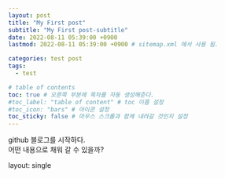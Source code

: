 ```yaml
---
layout: post
title: "My First post"
subtitle: "My First post-subtitle"
date: 2022-08-11 05:39:00 +0900
lastmod: 2022-08-11 05:39:00 +0900 # sitemap.xml 에서 사용 됨. 

categories: test post
tags:
  - test

# table of contents
toc: true # 오른쪽 부분에 목차를 자동 생성해준다.
#toc_label: "table of content" # toc 이름 설정
#toc_icon: "bars" # 아이콘 설정
toc_sticky: false # 마우스 스크롤과 함께 내려갈 것인지 설정
---
```


github 블로그를 시작하다.  
어떤 내용으로 채워 갈 수 있을까?

layout: single
